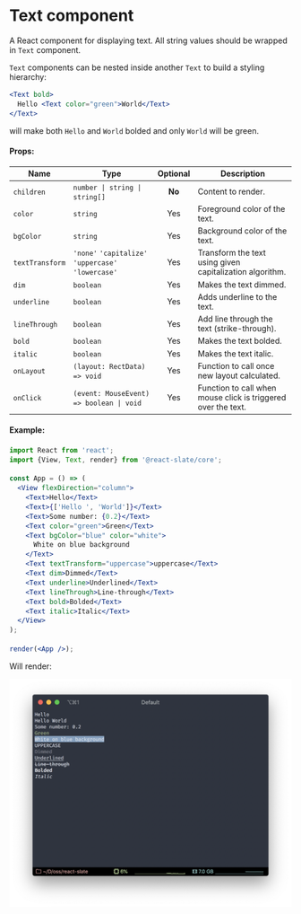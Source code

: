 # Text component

A React component for displaying text. All string values should be wrapped in `Text` component.

`Text` components can be nested inside another `Text` to build a styling hierarchy:

```jsx
<Text bold>
  Hello <Text color="green">World</Text>
</Text>
```

will make both `Hello` and `World` bolded and only `World` will be green.

#### Props:

| Name            | Type                                                | Optional | Description                                                   |
| --------------- | --------------------------------------------------- | :------: | ------------------------------------------------------------- |
| `children`      | `number \| string \| string[]`                      |  **No**  | Content to render.                                            |
| `color`         | `string`                                            |   Yes    | Foreground color of the text.                                 |
| `bgColor`       | `string`                                            |   Yes    | Background color of the text.                                 |
| `textTransform` | `'none'` `'capitalize'` `'uppercase'` `'lowercase'` |   Yes    | Transform the text using given capitalization algorithm.      |
| `dim`           | `boolean`                                           |   Yes    | Makes the text dimmed.                                        |
| `underline`     | `boolean`                                           |   Yes    | Adds underline to the text.                                   |
| `lineThrough`   | `boolean`                                           |   Yes    | Add line through the text (strike-through).                   |
| `bold`          | `boolean`                                           |   Yes    | Makes the text bolded.                                        |
| `italic`        | `boolean`                                           |   Yes    | Makes the text italic.                                        |
| `onLayout`      | `(layout: RectData) => void`                        |   Yes    | Function to call once new layout calculated.                  |
| `onClick`       | `(event: MouseEvent) => boolean \| void`            |   Yes    | Function to call when mouse click is triggered over the text. |

#### Example:

```jsx
import React from 'react';
import {View, Text, render} from '@react-slate/core';

const App = () => (
  <View flexDirection="column">
    <Text>Hello</Text>
    <Text>{['Hello ', 'World']}</Text>
    <Text>Some number: {0.2}</Text>
    <Text color="green">Green</Text>
    <Text bgColor="blue" color="white">
      White on blue background
    </Text>
    <Text textTransform="uppercase">uppercase</Text>
    <Text dim>Dimmed</Text>
    <Text underline>Underlined</Text>
    <Text lineThrough>Line-through</Text>
    <Text bold>Bolded</Text>
    <Text italic>Italic</Text>
  </View>
);

render(<App />);
```

Will render:

![Text example screenshot](../_assets/text.png)

